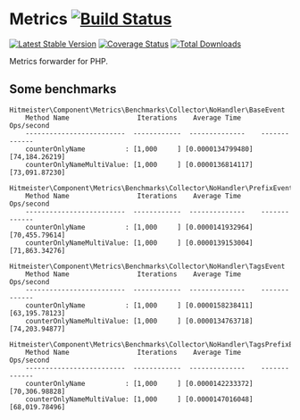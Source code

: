 # Metrics  [![Build Status](https://travis-ci.org/hitmeister/metrics.svg?branch=master)](https://travis-ci.org/hitmeister/metrics)

[![Latest Stable Version](http://img.shields.io/github/release/hitmeister/metrics.svg)](https://packagist.org/packages/hitmeister/metrics)
[![Coverage Status](http://img.shields.io/coveralls/hitmeister/metrics.svg)](https://coveralls.io/r/hitmeister/metrics?branch=master)
[![Total Downloads](http://img.shields.io/packagist/dt/hitmeister/metrics.svg)](https://packagist.org/packages/hitmeister/metrics)

Metrics forwarder for PHP.

## Some benchmarks

```
Hitmeister\Component\Metrics\Benchmarks\Collector\NoHandler\BaseEvent
    Method Name                 Iterations    Average Time      Ops/second
    -------------------------  ------------  --------------    -------------
    counterOnlyName          : [1,000     ] [0.0000134799480] [74,184.26219]
    counterOnlyNameMultiValue: [1,000     ] [0.0000136814117] [73,091.87230]

Hitmeister\Component\Metrics\Benchmarks\Collector\NoHandler\PrefixEvent
    Method Name                 Iterations    Average Time      Ops/second
    -------------------------  ------------  --------------    -------------
    counterOnlyName          : [1,000     ] [0.0000141932964] [70,455.79614]
    counterOnlyNameMultiValue: [1,000     ] [0.0000139153004] [71,863.34276]

Hitmeister\Component\Metrics\Benchmarks\Collector\NoHandler\TagsEvent
    Method Name                 Iterations    Average Time      Ops/second
    -------------------------  ------------  --------------    -------------
    counterOnlyName          : [1,000     ] [0.0000158238411] [63,195.78123]
    counterOnlyNameMultiValue: [1,000     ] [0.0000134763718] [74,203.94877]

Hitmeister\Component\Metrics\Benchmarks\Collector\NoHandler\TagsPrefixEvent
    Method Name                 Iterations    Average Time      Ops/second
    -------------------------  ------------  --------------    -------------
    counterOnlyName          : [1,000     ] [0.0000142233372] [70,306.98828]
    counterOnlyNameMultiValue: [1,000     ] [0.0000147016048] [68,019.78496]
```
